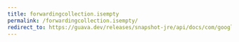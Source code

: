 ```yaml
---
title: forwardingcollection.isempty
permalink: /forwardingcollection.isempty/
redirect_to: https://guava.dev/releases/snapshot-jre/api/docs/com/google/common/collect/ForwardingCollection.html#isEmpty--
---
```


